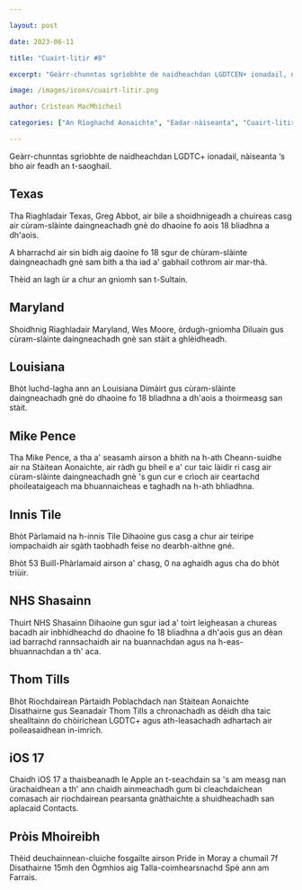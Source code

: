 ```yaml
---

layout: post

date: 2023-06-11

title: "Cuairt-litir #8"

excerpt: "Geàrr-chunntas sgrìobhte de naidheachdan LGDTCEN+ ionadail, nàiseanta ‘s bho air feadh an t-saoghail."

image: /images/icons/cuairt-litir.png

author: Crìstean MacMhìcheil

categories: ["An Rìoghachd Aonaichte", "Eadar-nàiseanta", "Cuairt-litir", "Lagh", "Poileataigs", "Pròis", "Slàinte", "Teicneòlas"]

---
```


Geàrr-chunntas sgrìobhte de naidheachdan LGDTC+ ionadail, nàiseanta ‘s bho air feadh an t-saoghail.

## Texas

Tha Riaghladair Texas, Greg Abbot, air bile a shoidhnigeadh a chuireas casg air cùram-slàinte daingneachadh gnè do dhaoine fo aois 18 bliadhna a dh'aois.

A bharrachd air sin bidh aig daoine fo 18 sgur de chùram-slàinte daingneachadh gnè sam bith a tha iad a' gabhail cothrom air mar-thà.

Thèid an lagh ùr a chur an gnìomh san t-Sultain.

## Maryland

Shoidhnig Riaghladair Maryland, Wes Moore, òrdugh-gnìomha Diluain gus cùram-slàinte daingneachadh gnè san stàit a ghlèidheadh.

## Louisiana

Bhòt luchd-lagha ann an Louisiana Dimàirt gus cùram-slàinte daingneachadh gnè do dhaoine fo 18 bliadhna a dh'aois a thoirmeasg san stàit.

## Mike Pence

Tha Mike Pence, a tha a' seasamh airson a bhith na h-ath Cheann-suidhe air na Stàitean Aonaichte, air ràdh gu bheil e a' cur taic làidir ri casg air cùram-slàinte daingneachadh gnè 's gun cur e crìoch air ceartachd phoileataigeach ma bhuannaicheas e taghadh na h-ath bhliadhna.

## Innis Tìle

Bhòt Pàrlamaid na h-innis Tìle Dihaoine gus casg a chur air teiripe iompachaidh air sgàth taobhadh feise no dearbh-aithne gné.

Bhòt 53 Buill-Phàrlamaid airson a' chasg, 0 na aghaidh agus cha do bhòt triùir.

## NHS Shasainn

Thuirt NHS Shasainn Dihaoine gun sgur iad a' toirt leigheasan a chureas bacadh air inbhidheachd do dhaoine fo 18 bliadhna a dh'aois gus an dèan iad barrachd rannsachaidh air na buannachdan agus na h-eas-bhuannachdan a th' aca.

## Thom Tills

Bhòt Riochdairean Pàrtaidh Poblachdach nan Stàitean Aonaichte Disathairne gus Seanadair Thom Tills a chronachadh as dèidh dha taic shealltainn do chòirichean LGDTC+ agus ath-leasachadh adhartach air poileasaidhean in-imrich.

## iOS 17

Chaidh iOS 17 a thaisbeanadh le Apple an t-seachdain sa 's am measg nan ùrachaidhean a th' ann chaidh ainmeachadh gum bi cleachdaichean comasach air riochdairean pearsanta gnàthaichte a shuidheachadh san aplacaid Contacts.

## Pròis Mhoireibh

Thèid deuchainnean-cluiche fosgailte airson Pride in Moray a chumail 7f Disathairne 15mh den Ògmhios aig Talla-coimhearsnachd Spè ann am Farrais.
